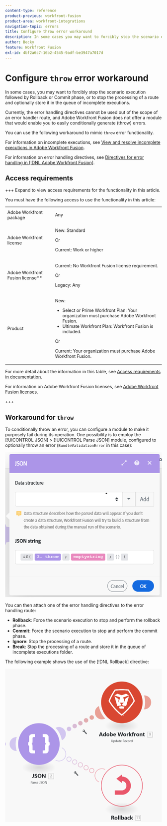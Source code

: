 ```yaml
---
content-type: reference
product-previous: workfront-fusion
product-area: workfront-integrations
navigation-topic: errors
title: Configure throw error workaround
description: In some cases you may want to forcibly stop the scenario execution followed by Rollback or Commit phase or to stop the processing of a route and optionally store it in the queue of View and resolve incomplete executions in Adobe Workfront Fusion.
author: Becky
feature: Workfront Fusion
exl-id: 4bf2a6c7-16b2-4545-9adf-be3947a7017d
---
```

# Configure `throw` error workaround

In some cases, you may want to forcibly stop the scenario execution followed by  Rollback or Commit phase, or to stop the processing of a route and optionally store it in the queue of incomplete executions.

Currently, the error handling directives cannot be used out of the scope of an error handler route, and Adobe Workfront Fusion does not offer a module that would enable you to easily conditionally generate (throw) errors.

You can use the following workaround to mimic `throw` error functionality.

For information on incomplete executions, see [View and resolve incomplete executions in Adobe Workfront Fusion](/help/workfront-fusion/manage-scenarios/view-and-resolve-incomplete-executions.md).

For information on error handling directives, see [Directives for error handling in [!DNL Adobe Workfront Fusion]](/help/workfront-fusion/references/errors/directives-for-error-handling.md).

## Access requirements

+++ Expand to view access requirements for the functionality in this article.

You must have the following access to use the functionality in this article:

<table style="table-layout:auto">
 <col> 
 <col> 
 <tbody> 
  <tr> 
   <td role="rowheader">Adobe Workfront package 
   <td> <p>Any</p> </td> 
  </tr> 
  <tr data-mc-conditions=""> 
   <td role="rowheader">Adobe Workfront license</td> 
   <td> <p>New: Standard</p><p>Or</p><p>Current: Work or higher</p> </td> 
  </tr> 
  <tr> 
   <td role="rowheader">Adobe Workfront Fusion license**</td> 
   <td>
   <p>Current: No Workfront Fusion license requirement.</p>
   <p>Or</p>
   <p>Legacy: Any </p>
   </td> 
  </tr> 
  <tr> 
   <td role="rowheader">Product</td> 
   <td>
   <p>New:</p> <ul><li>Select or Prime Workfront Plan: Your organization must purchase Adobe Workfront Fusion.</li><li>Ultimate Workfront Plan: Workfront Fusion is included.</li></ul>
   <p>Or</p>
   <p>Current: Your organization must purchase Adobe Workfront Fusion.</p>
   </td> 
  </tr>
 </tbody> 
</table>

For more detail about the information in this table, see [Access requirements in documentation](/help/workfront-fusion/references/licenses-and-roles/access-level-requirements-in-documentation.md).

For information on Adobe Workfront Fusion licenses, see [Adobe Workfront Fusion licenses](/help/workfront-fusion/set-up-and-manage-workfront-fusion/licensing-operations-overview/license-automation-vs-integration.md).

+++

## Workaround for `throw`

To conditionally throw an error, you can configure a module to make it purposely fail during its operation. One possibility is to employ the [!UICONTROL JSON] > [!UICONTROL Parse JSON] module, configured to optionally throw an error (`BundleValidationError` in this case):

![JSON error](assets/json-parse-json.png)

You can then attach one of the error handling directives to the error handling route:

* **Rollback**: Force the scenario execution to stop and perform the rollback phase.
* **Commit**: Force the scenario execution to stop and perform the commit phase.
* **Ignore**: Stop the processing of a route.
* **Break**: Stop the processing of a route and store it in the queue of incomplete executions folder.

The following example shows the use of the [!DNL Rollback] directive:

![](assets/rollback-directive.png)
